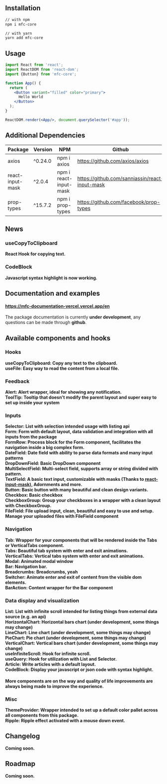 ## Installation

```sh
// with npm
npm i mfc-core

// with yarn
yarn add mfc-core
```

## Usage

```jsx
import React from 'react';
import ReactDOM from 'react-dom';
import {Button} from 'mfc-core';

function App() {
  return (
    <Button variant="filled" color="primary">
      Hello World
    </Button>
  );
}

ReactDOM.render(<App/>, document.querySelector('#app'));
```

## Additional Dependencies

| Package            | Version | NPM                      | Github                                         |
|--------------------|---------|--------------------------|------------------------------------------------|
| axios              | ^0.24.0 | npm i axios              | https://github.com/axios/axios                 |
| react-input-mask   | ^2.0.4  | npm i react-input-mask   | https://github.com/sanniassin/react-input-mask |
| prop-types   | ^15.7.2  | npm i prop-types   | https://github.com/facebook/prop-types |

## News

### useCopyToClipboard
<b>React Hook for copying text.</b>
### CodeBlock
<b>Javascript syntax highlight is now working.</b>

## Documentation and examples

#### https://mfc-documentation-vercel.vercel.app/en

The package documentation is currently <b>under development</b>, any questions can be made through <b>github</b>.

## Available components and hooks

### Hooks
<b>useCopyToClipboard: Copy any text to the clipboard.<br>
<b>useFile: Easy way to read the content from a local file.<br>

### Feedback

<b>Alert</b>: Alert wrapper, ideal for showing any notification.<br>
<b>ToolTip</b>: Tooltip that doesn't modify the parent layout and super easy to set up inside your system<br>

### Inputs

<b>Selector</b>: List with selection intended usage with listing api<br>
<b>Form</b>: Form with default layout, data validation and integration with all inputs from the package<br>
<b>FormRow</b>: Process block for the Form component, facilitates the navigation inside a big complex form.<br>
<b>DateField</b>: Date field with ability to parse data formats and many input patterns<br>
<b>DropDownField</b>: Basic DropDown component<br>
<b>MultiSelectField</b>: Multi-select field, supports array or string divided with pattern.<br>
<b>TextField</b>: A basic text input, customizable with masks (Thanks to <a href='https://github.com/sanniassin/react-input-mask'>react-input-mask</a>), Adornments and more.<br>
<b>Button</b>: Basic button with many beautiful and clean design variants.<br>
<b>Checkbox</b>: Basic checkbox<br>
<b>CheckboxGroup</b>: Group your checkboxes in a wrapper with a clean layout with CheckboxGroup. <br>
<b>FileField</b>: File upload input, clean, beautiful and easy to use and setup. Manage your uploaded files with FileField component<br>

### Navigation

<b>Tab</b>: Wrapper for your components that will be rendered inside the Tabs or VerticalTabs component.<br>
<b>Tabs</b>: Beautiful tab system with enter and exit animations.<br>
<b>VerticalTabs</b>: Vertical tabs system with enter and exit animations.<br>
<b>Modal</b>: Animated modal window<br>
<b>Bar</b>: Navigation bar.<br>
<b>Breadcrumbs</b>: Breadcrumbs, yeah<br>
<b>Switcher</b>: Animate enter and exit of content from the visible dom elements.<br>
<b>BarAction</b>: Content wrapper for the Bar component<br>

### Data display and visualization

<b>List</b>: List with infinite scroll intended for listing things from external data source (e.g. an api)<br>
<b>HorizontalChart</b>: Horizontal bars chart (under development, some things may change)<br>
<b>LineChart</b>: Line chart (under development, some things may change)<br>
<b>PieChart</b>: Pie chart (under development, some things may change)<br>
<b>VerticalChart</b>: Vertical bars chart (under development, some things may change)<br>
<b>useInfiniteScroll</b>: Hook for infinite scroll. <br>
<b>useQuery</b>: Hook for utilization with List and Selector. <br>
<b>Article</b>: Write articles with a default layout. <br>
<b>CodeBlock</b>: Display your javascript or json code with syntax highlight. <br>

#### More components are on the way and quality of life improvements are always being made to improve the experience.

### Misc

<b>ThemeProvider</b>: Wrapper intended to set up a default color pallet across all components from this package. <br>
<b>Ripple</b>: Ripple effect activated with a mouse down event. <br>

## Changelog

Coming soon.

## Roadmap

Coming soon.
